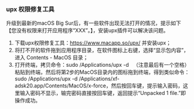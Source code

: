 ### upx 权限修复工具

升级到最新的macOS Big Sur后，有一些软件出现无法打开的情况，提示如下【您没有权限来打开应用程序“XXX”。】，安装upx插件可以解决该问题。

1. 下载upx权限修复工具：https://www.macapp.so/upx/ 并安装upx；
2. 将打不开的软件拖到应用程序目录，在软件图标上右键，选择“显示包内容”，进入 Contents - MacOS 目录；
3. 打开终端，拷贝命令：sudo /Applications/upx -d   （注意最后有一个空格）粘贴到终端，然后将第2步的MacOS目录内的图标拖到终端，得到类似命令：sudo /Applications/upx -d /Applications/xf-adsk20.app/Contents/MacOS/x-force，然后按回车键，提示输入密码，这里输入密码不显示，输完密码直接按回车键，返回提示“Unpacked 1 file.”即操作成功。